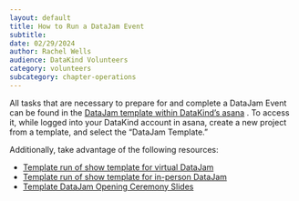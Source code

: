 ```yaml
---
layout: default
title: How to Run a DataJam Event
subtitle:
date: 02/29/2024
author: Rachel Wells
audience: DataKind Volunteers
category: volunteers
subcategory: chapter-operations
---
```


All tasks that are necessary to prepare for and complete a DataJam Event can be found in the [DataJam template within DataKind’s asana](https://app.asana.com/0/1200477166138295/1200477166138295) . To access it, while logged into your DataKind account in asana, create a new project from a template, and select the “DataJam Template.”


Additionally, take advantage of the following resources: 


* [Template run of show template for virtual DataJam](https://docs.google.com/document/d/1nPA2_vjAAH6719FlmE7LDayK_uayEPc01OdudNyI_Jg/edit#heading=h.wzc1p980rsdv)
* [Template run of show template for in\-person DataJam](https://docs.google.com/document/d/1ct3ApABh26OeyUiEodra0_vVkTc0fKigPLeFSDKfoRk/edit#heading=h.wzc1p980rsdv)
* [Template DataJam Opening Ceremony Slides](https://docs.google.com/presentation/d/1EdIlPSY7xZisw3QXgQmJczP3-typDf7QqnQC8YpeTqE/edit)
